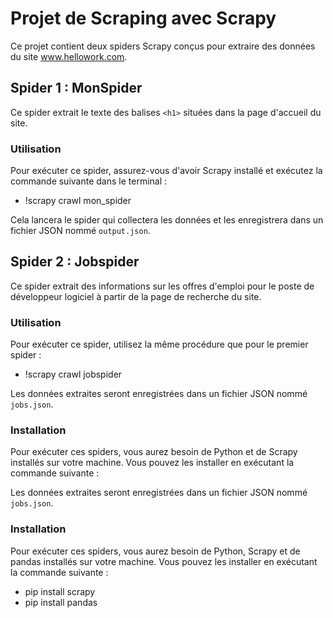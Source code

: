 # Projet de Scraping avec Scrapy

Ce projet contient deux spiders Scrapy conçus pour extraire des données du site www.hellowork.com.

## Spider 1 : MonSpider

Ce spider extrait le texte des balises `<h1>` situées dans la page d'accueil du site.

### Utilisation

Pour exécuter ce spider, assurez-vous d'avoir Scrapy installé et exécutez la commande suivante dans le terminal :


- !scrapy crawl mon_spider


Cela lancera le spider qui collectera les données et les enregistrera dans un fichier JSON nommé `output.json`.

## Spider 2 : Jobspider

Ce spider extrait des informations sur les offres d'emploi pour le poste de développeur logiciel à partir de la page de recherche du site.

### Utilisation

Pour exécuter ce spider, utilisez la même procédure que pour le premier spider :


- !scrapy crawl jobspider


Les données extraites seront enregistrées dans un fichier JSON nommé `jobs.json`.

### Installation

Pour exécuter ces spiders, vous aurez besoin de Python et de Scrapy installés sur votre machine. Vous pouvez les installer en exécutant la commande suivante :


Les données extraites seront enregistrées dans un fichier JSON nommé `jobs.json`.

### Installation

Pour exécuter ces spiders, vous aurez besoin de Python, Scrapy et de pandas installés sur votre machine. Vous pouvez les installer en exécutant la commande suivante :

- pip install scrapy
- pip install pandas


